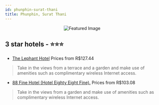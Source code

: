 ```yaml
---
id: phunphin-surat-thani
title: Phunphin, Surat Thani
---
```


<center><img src="https://i.travelapi.com/hotels/20000000/19230000/19223200/19223118/12476e34_z.jpg" alt="Featured Image" /></center>


##  3 star hotels - ⭐️⭐️⭐️

-    [The Lephant Hotel](https://us.hurb.com/br/hotels/phunphin/the-lephant-hotel-JNP-JP312292?cmp=18055) Prices from R$127.44
   > Take in the views from a terrace and a garden and make use of amenities such as complimentary wireless Internet access.
-    [88 Fine Hotel (Hotel Eighty Eight Fine).](https://us.hurb.com/br/hotels/phunphin/88-fine-hotel-hotel-eighty-eight-fine-JNP-JP927529?cmp=18055) Prices from R$103.08
   > Take in the views from a garden and make use of amenities such as complimentary wireless Internet access.
